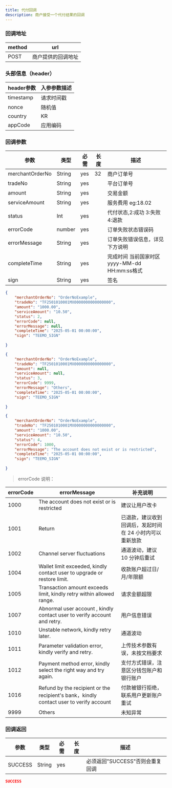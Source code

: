 ```yaml
---
title: 代付回调
description: 商户接受一个代付结果的回调
---
```


### 回调地址

| method | url                |
| ------ | ------------------ |
| POST   | 商户提供的回调地址 |

### 头部信息（header）

| header参数 | 入参参数描述 |
|----------|--------|
| timestamp | 请求时间戳  |
| nonce    | 随机值    |
| country  | KR     |
| appCode  | 应用编码   |

### 回调参数

| 参数              | 类型   | 必需 | 长度 | 描述                                             |
|-----------------| ------ | ---- | ---- |------------------------------------------------|
| merchantOrderNo | String | yes  | 32   | 商户订单号                                          |
| tradeNo         | String | yes  |      | 平台订单号                                          |
| amount          | String | yes  |      | 交易金额                                           |
| serviceAmount   | String | yes   |     | 服务费用  eg:18.02                                 |
| status          | Int | yes  |      | 代付状态,2:成功 3:失败 4:退款                            |
| errorCode       | number | yes  |      | 订单失败状态错误码                                      |
| errorMessage    | String | yes  |      | 订单失败错误信息，详见下方说明                                |
| completeTime    | String | yes  |     | 完成时间 当前国家时区 yyyy-MM-dd HH:mm:ss格式  |
| sign            | String | yes  |      | 签名                                             |

```json title=成功回调示例
{
    "merchantOrderNo": "OrderNoExample",
    "tradeNo": "TF2501010001MX0000000000000000",
    "amount": "1000.00",
    "serviceAmount": "10.50",
    "status": 2,
    "errorCode": null,
    "errorMessage": null,
    "completeTime": "2025-05-01 00:00:00",
    "sign": "TEEMO_SIGN"
    
}
```

```json title=失败回调示例
{
    "merchantOrderNo": "OrderNoExample",
    "tradeNo": "TF2501010001MX0000000000000000",
    "amount": null,
    "serviceAmount": null,
    "status": 3,
    "errorCode": 9999,
    "errorMessage": "Others",
    "completeTime": "2025-05-01 00:00:00",
    "sign": "TEEMO_SIGN"
    
}
```

```json title=退款回调示例
{
    "merchantOrderNo": "OrderNoExample",
    "tradeNo": "TF2501010001MX0000000000000000",
    "amount": "1000.00",
    "serviceAmount": "10.50",
    "status": 4,
    "errorCode": 1000,
    "errorMessage": "The account does not exist or is restricted",
    "completeTime": "2025-05-01 00:00:00",
    "sign": "TEEMO_SIGN"
    
}
```

> errorCode 说明：

| errorCode | errorMessage                                                                          | 补充说明                          |
| --------- |---------------------------------------------------------------------------------------|--------------------------------|
| 1000      | The account does not exist or is restricted                                           | 建议让用户改卡                        |
| 1001      | Return                                                                                | 已退款，建议收到回调后，发起时间在 24 小时内可以重新放款 |
| 1002      | Channel server fluctuations                                                           | 通道波动，建议 10 分钟后重试               |
| 1004 | Wallet limit exceeded, kindly contact user to upgrade or restore limit.               | 收款账户超过日/月/年限额                  |
| 1005 | Transaction amount exceeds limit, kindly retry within allowed range.                  | 请求金额超限                         |
| 1007 | Abnormal user account , kindly contact user to verify account and retry.              | 用户信息错误                         |
| 1010 | Unstable network, kindly retry later.                                                 | 通道波动                           |
| 1011 | Parameter validation error, kindly verify and retry.                                  | 上传技术参数有误，未按文档要求                |
| 1012 | Payment method error, kindly select the right way and try again.                      | 支付方式错误，注意区分钱包账户和银行账户           |
| 1016 | Refund by the recipient or the recipient's bank，kindly contact user to verify account | 付款被银行拒绝，联系用户更新账户重试             |
| 9999 | Others                                                                                | 未知异常                           |

### 回调返回

| 参数    | 类型   | 必需 | 长度 | 描述                            |
| ------- | ------ | ---- | ---- | ------------------------------- |
| SUCCESS | String | yes  |      | 必须返回"SUCCESS"否则会重复回调 |

```json title=回调示例
SUCCESS
```
